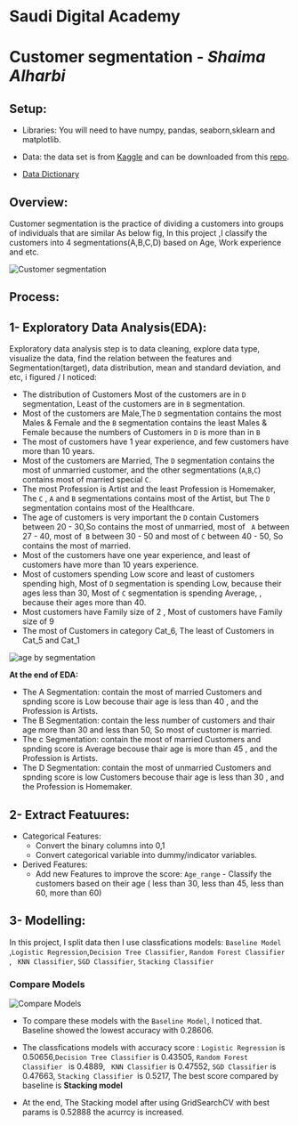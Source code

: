 # Saudi Digital Academy
# Customer segmentation -  *Shaima Alharbi*  

## Setup:

- Libraries: 
   You will need to have numpy, pandas, seaborn,sklearn and matplotlib.

-  Data:
   the data set is from [Kaggle](https://www.kaggle.com/vetrirah/customer) and can be downloaded from this [repo](https://github.com/shaimaa122/Customer_segment/blob/main/Train.csv). 
  
- [Data Dictionary](https://github.com/shaimaa122/Customer_segment/blob/main/Customer%20Segmentation%20-%20Data%20Dictinory.pdf)

## Overview:
Customer segmentation is the practice of dividing a customers into groups of individuals that are similar As below fig, In this project ,I classify the customers into 4 segmentations(A,B,C,D) based on Age, Work experience and etc.


![Customer segmentation](https://github.com/shaimaa122/Customer_segment/blob/main/Customer_segmintation.png)

## Process:
## 1- Exploratory Data Analysis(EDA):
Exploratory data analysis step is to data cleaning, explore data type, visualize the data, find the relation between the features and Segmentation(target), data distribution, mean and standard deviation, and etc, i figured / I noticed:

   - The distribution of Customers Most of the customers are in `D` segmentation, Least of the customers are in `B` segmentation.
   - Most of the customers are Male,The `D` segmentation contains the most Males & Female and the `B` segmentation contains the least Males & Female because the numbers of Customers in `D` is more than in `B`
   - The most of customers have 1 year experience, and few customers have more than 10 years.
   - Most of the customers are Married, The `D` segmentation contains the most of unmarried customer, and the other segmentations (`A`,`B`,`C`) contains most of married special `C`.
   - The most Profession is Artist and the least Profession is Homemaker, The `C` , `A` and `B` segmentations contains most of the Artist, but The `D` segmentation contains most of the Healthcare.
   - The age of customers is very important the `D` contain Customers between 20 - 30,So contains the most of unmarried, most of ` A`  between 27 - 40, most of` B` between 30 - 50 and most of `C` between 40 - 50, So contains the most of married.
   - Most of the customers have one year experience, and least of customers have more than 10 years experience.
   - Most of customers spending Low score and least of customers spending high, Most of `D` segmentation is spending Low, because their ages less than 30, Most of `C` segmentation is spending Average, , because their ages more than 40.
   - Most customers have Family size of 2 , Most of customers have  Family size of 9
   - The most of Customers in category Cat_6, The least of Customers in Cat_5 and Cat_1 
 
  ![age by segmentation](https://github.com/shaimaa122/Customer_segment/blob/main/EDA/age%20by%20segmintaions.png)

**At the end of EDA:**
- The A Segmentation:
contain the most of married Customers and spnding score is Low becouse thair age is less than 40 , and the Profession is Artists.
- The B Segmentation:
contain the less number of customers and thair age more than 30 and less than 50, So most of customer is married.
- The c Segmentation:
contain the most of married Customers and spnding score is Average becouse thair age is more than 45 , and the Profession is Artists.
- The D Segmentation:
contain the most of unmarried Customers and spnding score is low Customers becouse thair age is less than 30 , and the Profession is Homemaker.

## 2- Extract Featuures:
   - Categorical Features: 
      - Convert the binary columns into 0,1
      - Convert categorical variable into dummy/indicator variables.
   - Derived Features:
      - Add new Features to improve the score:
        `Age_range` - Classify the customers based on their age ( less than 30, less than 45, less than 60, more than 60)
        
        
## 3- Modelling:
   In this project, I split data then I use classfications models: `Baseline Model` ,`Logistic Regression`,`Decision Tree Classifier`,
   `Random Forest Classifier `,  ` KNN Classifier`,  `SGD Classifier`, `Stacking Classifier`
### Compare Models
![Compare Models](https://github.com/shaimaa122/Customer_segment/blob/main/compare%20models%20with%20grid.png)

- To compare these models with the `Baseline Model`, I noticed that. Baseline showed the lowest accuracy with 0.28606.
- The classfications models with accuracy score : `Logistic Regression` is 0.50656,`Decision Tree Classifier` is 0.43505,
   `Random Forest Classifier ` is 0.4889,  ` KNN Classifier` is 0.47552,  `SGD Classifier` is 0.47663, `Stacking Classifier `is 0.5217, The best score compared by baseline is **Stacking model**
   
- At the end, The Stacking model after using GridSearchCV with best params is 0.52888 the acurrcy is increased.
  
 
 
         
